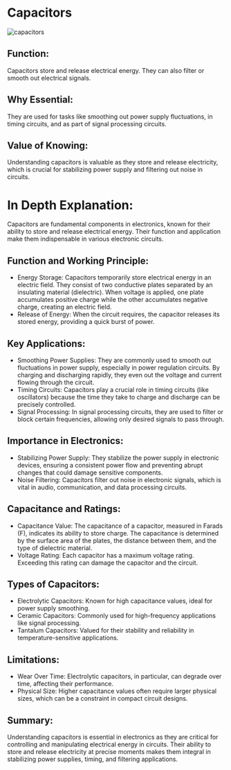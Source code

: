 # Capacitors

![capacitors](https://github.com/gurjindertoor/Learn-Electronics/assets/78512847/f8611ec5-acf5-4f2d-9009-7680d9f7be75)

## Function:

Capacitors store and release electrical energy. They can also filter or smooth out electrical signals.

## Why Essential:

They are used for tasks like smoothing out power supply fluctuations, in timing circuits, and as part of signal processing circuits.

## Value of Knowing:

Understanding capacitors is valuable as they store and release electricity, which is crucial for stabilizing power supply and filtering out noise in circuits.

# In Depth Explanation:

Capacitors are fundamental components in electronics, known for their ability to store and release electrical energy. Their function and application make them indispensable in various electronic circuits.

## Function and Working Principle:

- Energy Storage: Capacitors temporarily store electrical energy in an electric field. They consist of two conductive plates separated by an insulating material (dielectric). When voltage is applied, one plate accumulates positive charge while the other accumulates negative charge, creating an electric field.
- Release of Energy: When the circuit requires, the capacitor releases its stored energy, providing a quick burst of power.

## Key Applications:

- Smoothing Power Supplies: They are commonly used to smooth out fluctuations in power supply, especially in power regulation circuits. By charging and discharging rapidly, they even out the voltage and current flowing through the circuit.
- Timing Circuits: Capacitors play a crucial role in timing circuits (like oscillators) because the time they take to charge and discharge can be precisely controlled.
- Signal Processing: In signal processing circuits, they are used to filter or block certain frequencies, allowing only desired signals to pass through.

## Importance in Electronics:

- Stabilizing Power Supply: They stabilize the power supply in electronic devices, ensuring a consistent power flow and preventing abrupt changes that could damage sensitive components.
- Noise Filtering: Capacitors filter out noise in electronic signals, which is vital in audio, communication, and data processing circuits.

## Capacitance and Ratings:

- Capacitance Value: The capacitance of a capacitor, measured in Farads (F), indicates its ability to store charge. The capacitance is determined by the surface area of the plates, the distance between them, and the type of dielectric material.
- Voltage Rating: Each capacitor has a maximum voltage rating. Exceeding this rating can damage the capacitor and the circuit.

## Types of Capacitors:

- Electrolytic Capacitors: Known for high capacitance values, ideal for power supply smoothing.
- Ceramic Capacitors: Commonly used for high-frequency applications like signal processing.
- Tantalum Capacitors: Valued for their stability and reliability in temperature-sensitive applications.

## Limitations:

- Wear Over Time: Electrolytic capacitors, in particular, can degrade over time, affecting their performance.
- Physical Size: Higher capacitance values often require larger physical sizes, which can be a constraint in compact circuit designs.

## Summary:

Understanding capacitors is essential in electronics as they are critical for controlling and manipulating electrical energy in circuits. Their ability to store and release electricity at precise moments makes them integral in stabilizing power supplies, timing, and filtering applications.
